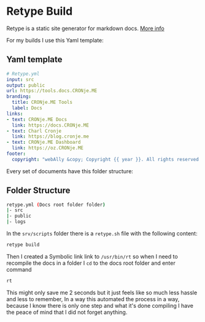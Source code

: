 # Retype Build

Retype is a static site generator for markdown docs. [More info](https://setup.docs.CRONje.ME/retype)

For my builds I use this Yaml template:

## Yaml template

```yml
# Retype.yml
input: src
output: public
url: https://tools.docs.CRONje.ME
branding:
  title: CRONje.ME Tools
  label: Docs
links:
- text: CRONje.ME Docs
  link: https://docs.CRONje.ME
- text: Charl Cronje
  link: https://blog.cronje.me
- text: CRONje.ME Dashboard
  link: https://oz.CRONje.ME
footer:
  copyright: "webAlly &copy; Copyright {{ year }}. All rights reserved."
```

Every set of documents have this folder structure:

## Folder Structure

```sh
retype.yml (Docs root folder folder)
|- src
|- public
|- logs
```

In the `srv/scripts` folder there is a `retype.sh` file with the following content:

```sh
retype build
```

Then I created a Symbolic link link to `/usr/bin/rt` so when I need to recompile the docs in a folder I `cd` to the docs root folder and enter command

```sh
rt
```

This might only save me 2 seconds but it just feels like so much less hassle and less to remember, In a way this automated the process in a way, because I know there is only one step and what it's done compiling I have the peace of mind that I did not forget anything.
